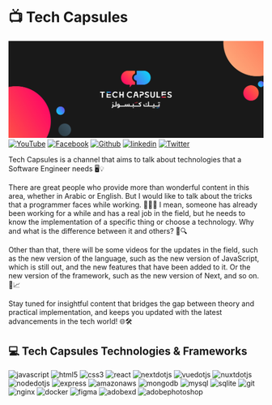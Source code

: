 # 📺 Tech Capsules

![Cover](https://github.com/Tech-Capsules/.github/blob/main/profile/docs/images/FB-Cover.jpg?raw=true)
[![YouTube](https://img.shields.io/badge/YouTube-FF0000?style=for-the-badge&logo=YouTube&logoColor=white)](https://www.youtube.com/@Tech.Capsules)
[![Facebook](https://img.shields.io/badge/Facebook-0866FF?style=for-the-badge&logo=Facebook&logoColor=white)](https://www.facebook.com/Tech.Capsules.yt)
[![Github](https://img.shields.io/badge/GitHub-000000?style=for-the-badge&logo=GitHub&logoColor=white)](https://github.com/Tech-Capsules/)
[![linkedin](https://img.shields.io/badge/Linkedin-0A66C2?style=for-the-badge&logo=linkedin&logoColor=white)](https://www.linkedin.com/company/tech-capsules-yt)
[![Twitter](https://img.shields.io/badge/X-000000?style=for-the-badge&logo=X&logoColor=white)](https://x.com/Tech_Capsules)


Tech Capsules is a channel that aims to talk about technologies that a Software Engineer needs 🖥️💡

There are great people who provide more than wonderful content in this area, whether in Arabic or English. But I would like to talk about the tricks that a programmer faces while working. 🧑‍💻✨ I mean, someone has already been working for a while and has a real job in the field, but he needs to know the implementation of a specific thing or choose a technology. Why and what is the difference between it and others? 🤔🔍

Other than that, there will be some videos for the updates in the field, such as the new version of the language, such as the new version of JavaScript, which is still out, and the new features that have been added to it. Or the new version of the framework, such as the new version of Next, and so on. 🚀📈

Stay tuned for insightful content that bridges the gap between theory and practical implementation, and keeps you updated with the latest advancements in the tech world! 🌐🛠️

## 💻 Tech Capsules Technologies & Frameworks

![javascript](https://img.shields.io/badge/Javascript-F7DF1E?style=for-the-badge&logo=javascript&logoColor=white)
![html5](https://img.shields.io/badge/HTML-E34F26?style=for-the-badge&logo=html5&logoColor=white)
![css3](https://img.shields.io/badge/CSS-1572B6?style=for-the-badge&logo=javascript&logoColor=white)
![react](https://img.shields.io/badge/React-61DAFB?style=for-the-badge&logo=react&logoColor=white)
![nextdotjs](https://img.shields.io/badge/Next.js-000000?style=for-the-badge&logo=nextdotjs&logoColor=white)
![vuedotjs](https://img.shields.io/badge/Vue.js-4FC08D?style=for-the-badge&logo=vuedotjs&logoColor=white)
![nuxtdotjs](https://img.shields.io/badge/Nuxt.js-00DC82?style=for-the-badge&logo=nuxtdotjs&logoColor=white)
![nodedotjs](https://img.shields.io/badge/Node.js-339933?style=for-the-badge&logo=nodedotjs&logoColor=white)
![express](https://img.shields.io/badge/Express-000000?style=for-the-badge&logo=express&logoColor=white)
![amazonaws](https://img.shields.io/badge/AWS-232F3E?style=for-the-badge&logo=amazonaws&logoColor=white)
![mongodb](https://img.shields.io/badge/MongoDB-47A248?style=for-the-badge&logo=mongodb&logoColor=white)
![mysql](https://img.shields.io/badge/MySQL-4479A1?style=for-the-badge&logo=mysql&logoColor=white)
![sqlite](https://img.shields.io/badge/SQLite-003B57?style=for-the-badge&logo=sqlite&logoColor=white)
![git](https://img.shields.io/badge/Git-F05032?style=for-the-badge&logo=git&logoColor=white)
![nginx](https://img.shields.io/badge/Nginx-009639?style=for-the-badge&logo=nginx&logoColor=white)
![docker](https://img.shields.io/badge/Docker-2496ED?style=for-the-badge&logo=docker&logoColor=white)
![figma](https://img.shields.io/badge/Figma-F24E1E?style=for-the-badge&logo=figma&logoColor=white)
![adobexd](https://img.shields.io/badge/AdobeXD-FF61F6?style=for-the-badge&logo=adobexd&logoColor=white)
![adobephotoshop](https://img.shields.io/badge/AdobePhotoshop-31A8FF?style=for-the-badge&logo=adobephotoshop&logoColor=white)
